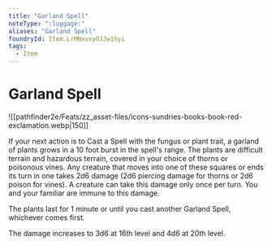 ```yaml
---
title: "Garland Spell"
noteType: ":luggage:"
aliases: "Garland Spell"
foundryId: Item.LrMNvuxyOJJw1hyi
tags:
  - Item
---
```


# Garland Spell
![[pathfinder2e/Feats/zz_asset-files/icons-sundries-books-book-red-exclamation.webp|150]]

If your next action is to Cast a Spell with the fungus or plant trait, a garland of plants grows in a 10 foot burst in the spell's range. The plants are difficult terrain and hazardous terrain, covered in your choice of thorns or poisonous vines. Any creature that moves into one of these squares or ends its turn in one takes 2d6 damage (2d6 piercing damage for thorns or 2d6 poison for vines). A creature can take this damage only once per turn. You and your familiar are immune to this damage.

The plants last for 1 minute or until you cast another Garland Spell, whichever comes first.

The damage increases to 3d6 at 16th level and 4d6 at 20th level.
